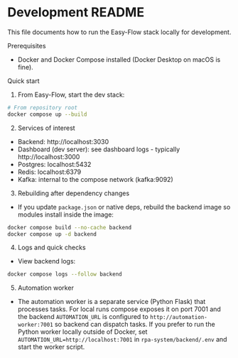 # Development README

This file documents how to run the Easy-Flow stack locally for development.

Prerequisites

- Docker and Docker Compose installed (Docker Desktop on macOS is fine).

Quick start

1. From Easy-Flow, start the dev stack:

```bash
# From repository root
docker compose up --build
```

2. Services of interest

- Backend: http://localhost:3030
- Dashboard (dev server): see dashboard logs - typically http://localhost:3000
- Postgres: localhost:5432
- Redis: localhost:6379
- Kafka: internal to the compose network (kafka:9092)

3. Rebuilding after dependency changes

- If you update `package.json` or native deps, rebuild the backend image so modules install inside the image:

```bash
docker compose build --no-cache backend
docker compose up -d backend
```

4. Logs and quick checks

- View backend logs:

```bash
docker compose logs --follow backend
```

5. Automation worker

- The automation worker is a separate service (Python Flask) that processes tasks. For local runs compose exposes it on port 7001 and the backend `AUTOMATION_URL` is configured to `http://automation-worker:7001` so backend can dispatch tasks. If you prefer to run the Python worker locally outside of Docker, set `AUTOMATION_URL=http://localhost:7001` in `rpa-system/backend/.env` and start the worker script.
